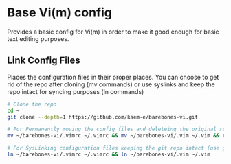 # Base Vi(m) config 

Provides a basic config for Vi(m) in order to make it good enough for basic text editing purposes.

## Link Config Files

Places the configuration files in their proper places. You can choose to get rid of the repo after cloning (mv commands) or use syslinks and keep the repo intact for syncing purposes (ln commands)

```sh
# Clone the repo
cd ~
git clone --depth=1 https://github.com/kaem-e/barebones-vi.git

# For Permanently moving the config files and deleteing the original repo,
mv ~/barebones-vi/.vimrc ~/.vimrc && mv ~/barebones-vi/.vim ~/.vim && rm -rf ~/barebones-vi 

# For SysLinking configuration files keeping the git repo intact (use git pull to update automaically)
ln ~/barebones-vi/.vimrc ~/.vimrc && ln ~/barebones-vi/.vim ~/.vim
```

